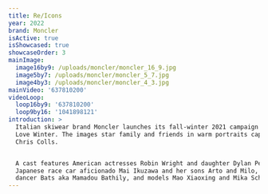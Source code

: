 ```yaml
---
title: Re/Icons
year: 2022
brand: Moncler
isActive: true
isShowcased: true
showcaseOrder: 3
mainImage:
  image16by9: /uploads/moncler/moncler_16_9.jpg
  image5by7: /uploads/moncler/moncler_5_7.jpg
  image4by3: /uploads/moncler/moncler_4_3.jpg
mainVideo: '637810200'
videoLoop:
  loop16by9: '637810200'
  loop9by16: '1041898121'
introduction: >
  Italian skiwear brand Moncler launches its fall-winter 2021 campaign called We
  Love Winter. The images star family and friends in warm portraits captured by
  Chris Colls.


  A cast features American actresses Robin Wright and daughter Dylan Penn,
  Japanese race car aficionado Mai Ikuzawa and her sons Arto and Milo, French
  dancer Bats aka Mamadou Bathily, and models Mao Xiaoxing and Mika Schneider.
---
```


